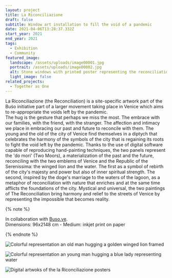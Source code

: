 ```yaml
---
layout: project
title: La Riconciliazione
draft: false
subtitle: Window art installation to fill the void of a pandemic
date: 2021-04-06T13:28:37.332Z
start_year: 2021
end_year: 2021
tags:
  - Exhibition
  - Community
featured_image:
  landscape: /assets/uploads/image00001.jpg
  portrait: /assets/uploads/image00002.jpg
  alt: Stone windows with printed poster representing the reconciliation artwork
  light_image: false
related_projects:
  - Together as One
---
```

La Riconciliazione (the Reconciliation) is a site-specific artwork part of the Buṡo initiative part of a larger movement taking place in Venice which aims to re-appropriate the voids left by the pandemic. <br>
The hug is the gesture that perhaps we miss the most. The embrace with our families, with the friend, with the stranger. The affection and intimacy we place in embracing our past and future to reconcile with them. The young and the old of the city of Venice find themselves in a diptych that celebrates the harmony of the symbols of the city that is regaining its roots to fight the void left by the pandemic. Thanks to the use of digital software capable of reproducing hand-painting techniques, the two panels represent the 'do mori' (Two Moors), a materialization of the past and the future, reconciling with the two emblems of Venice and the Republic of the Serenissima: the winged lion and the water. The first as a symbol of rebirth of the city's majesty and power but also of inner spiritual strength. The second, inspired by the doge's marriage to the waters of the lagoon, as a metaphor of reconciliation with nature that enriches and at the same time afflicts the foundations of the city. Mystical and universal, the two paintings of The Reconciliation bring harmony and relief to the streets of Venice by representing the impossible that becomes reality.

{% note %}

In collaboration with [](https://www.kcaw.co.uk/mural-5-vote)[Buso.ve](https://instagram.com/buso.ve).\
Dimensions: 96x2148 cm - Medium: inkjet print on paper

{% endnote %}

![Colorful representation an old man hugging a golden winged lion framed](/assets/uploads/image00002.jpg "La Riconciliazione – The old and the winged lion")

![Colorful representation an young man hugging a blue lady representing water](/assets/uploads/image00003.jpg "La Riconciliazione – The young and the marriage with water")

![Digital artwoks of the la Riconciliazione posters](/assets/uploads/la-riconciliazione__artworks.jpg "La Riconciliazione – Digital artworks")